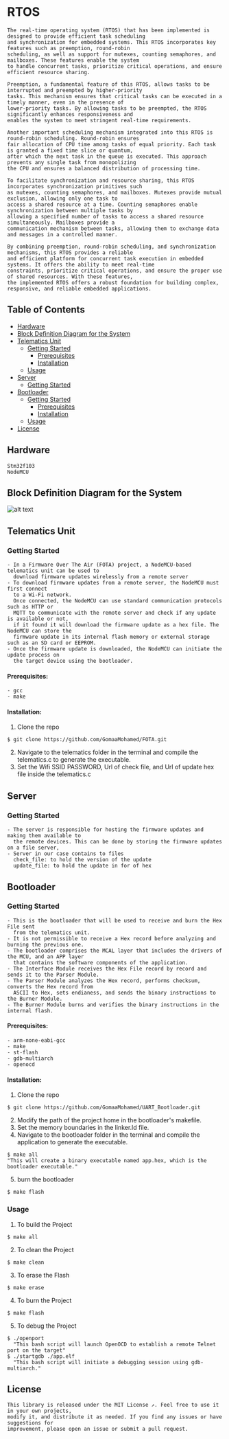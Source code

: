 # RTOS
```
The real-time operating system (RTOS) that has been implemented is designed to provide efficient task scheduling
and synchronization for embedded systems. This RTOS incorporates key features such as preemption, round-robin
scheduling, as well as support for mutexes, counting semaphores, and mailboxes. These features enable the system
to handle concurrent tasks, prioritize critical operations, and ensure efficient resource sharing.

Preemption, a fundamental feature of this RTOS, allows tasks to be interrupted and preempted by higher-priority
tasks. This mechanism ensures that critical tasks can be executed in a timely manner, even in the presence of
lower-priority tasks. By allowing tasks to be preempted, the RTOS significantly enhances responsiveness and
enables the system to meet stringent real-time requirements.

Another important scheduling mechanism integrated into this RTOS is round-robin scheduling. Round-robin ensures
fair allocation of CPU time among tasks of equal priority. Each task is granted a fixed time slice or quantum,
after which the next task in the queue is executed. This approach prevents any single task from monopolizing
the CPU and ensures a balanced distribution of processing time.

To facilitate synchronization and resource sharing, this RTOS incorporates synchronization primitives such
as mutexes, counting semaphores, and mailboxes. Mutexes provide mutual exclusion, allowing only one task to
access a shared resource at a time. Counting semaphores enable synchronization between multiple tasks by
allowing a specified number of tasks to access a shared resource simultaneously. Mailboxes provide a
communication mechanism between tasks, allowing them to exchange data and messages in a controlled manner.

By combining preemption, round-robin scheduling, and synchronization mechanisms, this RTOS provides a reliable
and efficient platform for concurrent task execution in embedded systems. It offers the ability to meet real-time
constraints, prioritize critical operations, and ensure the proper use of shared resources. With these features,
the implemented RTOS offers a robust foundation for building complex, responsive, and reliable embedded applications.
```

## Table of Contents
- [Hardware](#hardware)
- [Block Definition Diagram for the System](#block_definition_diagram_for_the_system)
- [Telematics Unit](#telematics_unit)
  - [Getting Started](#getting_started)
    - [Prerequisites](#Prerequisites)
    - [Installation](#installation)
  - [Usage](#usage)
- [Server](#server)
    - [Getting Started](#getting_started)
- [Bootloader](#bootloader)
  - [Getting Started](#getting_started)
    - [Prerequisites](#Prerequisites)
    - [Installation](#installation)
  - [Usage](#usage)
- [License](#license)


## Hardware
```
Stm32f103
NodeMCU
```

  
## Block Definition Diagram for the System
![alt text](./images/rtos.png)

## Telematics Unit
### Getting Started
```
- In a Firmware Over The Air (FOTA) project, a NodeMCU-based telematics unit can be used to
  download firmware updates wirelessly from a remote server
- To download firmware updates from a remote server, the NodeMCU must first connect
  to a Wi-Fi network.
  Once connected, the NodeMCU can use standard communication protocols such as HTTP or
  MQTT to communicate with the remote server and check if any update is available or not,
  if it found it will download the firmware update as a hex file. The NodeMCU can store the
  firmware update in its internal flash memory or external storage such as an SD card or EEPROM.
- Once the firmware update is downloaded, the NodeMCU can initiate the update process on
  the target device using the bootloader.
```
#### Prerequisites:
```
- gcc
- make
```
#### Installation:
1. Clone the repo
```
$ git clone https://github.com/GomaaMohamed/FOTA.git
```
2. Navigate to the telematics folder in the terminal and compile the telematics.c
   to generate the executable.
3. Set the Wifi SSID PASSWORD, Url of check file, and Url of update hex file inside the telematics.c 
## Server
### Getting Started
```
- The server is responsible for hosting the firmware updates and making them available to
  the remote devices. This can be done by storing the firmware updates on a file server,
- Server in our case contains to files
  check_file: to hold the version of the update
  update_file: to hold the update in for of hex
```
## Bootloader
### Getting Started
```
- This is the bootloader that will be used to receive and burn the Hex File sent
  from the telematics unit.
- It is not permissible to receive a Hex record before analyzing and burning the previous one.
- The bootloader comprises the MCAL layer that includes the drivers of the MCU, and an APP layer
  that contains the software components of the application.
- The Interface Module receives the Hex File record by record and sends it to the Parser Module.
- The Parser Module analyzes the Hex record, performs checksum, converts the Hex record from
  ASCII to Hex, sets endianess, and sends the binary instructions to the Burner Module.
- The Burner Module burns and verifies the binary instructions in the internal flash.
```
#### Prerequisites:
```
- arm-none-eabi-gcc
- make
- st-flash
- gdb-multiarch
- openocd
```
#### Installation:
1. Clone the repo
```
$ git clone https://github.com/GomaaMohamed/UART_Bootloader.git
```
2. Modify the path of the project home in the bootloader's makefile.
3. Set the memory boundaries in the linker.ld file.
4. Navigate to the bootloader folder in the terminal and compile the application to generate the executable.
```
$ make all
"This will create a binary executable named app.hex, which is the bootloader executable."
```
5. burn the bootloader
```
$ make flash
```
### Usage
1. To build the Project
```
$ make all
```
2. To clean the Project
```
$ make clean
```
3. To erase the Flash
```
$ make erase
```
4. To burn the Project
```
$ make flash
```
5. To debug the Project
```
$ ./openport
  "This bash script will launch OpenOCD to establish a remote Telnet port on the target"
$ ./startgdb ./app.elf
  "This bash script will initiate a debugging session using gdb-multiarch."
```

## License
```
This library is released under the MIT License ↗. Feel free to use it in your own projects, 
modify it, and distribute it as needed. If you find any issues or have suggestions for
improvement, please open an issue or submit a pull request.
```







